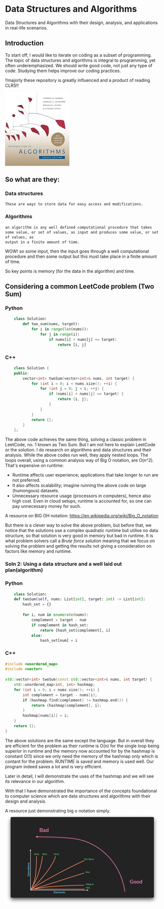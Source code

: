 # Data Structures and Algorithms

Data Structures and Algorithms with their design, analysis, and applications in real-life scenarios.

## Introduction

To start off, I would like to iterate on coding as a subset of programming. The topic of data structures and algorithms is integral to programming, yet often underemphasized. We should write good code, not just any type of code. Studying them helps improve our coding practices.

!!majorly these repository is greatly influenced and a product of reading CLRS!!

![alt text](images/image.png)

## So what are they:
### Data structures
    These are ways to store data for easy access and modifications. 

### Algorithms
    an algorithm is any well defined computational procedure that takes
    some value, or set of values, as input and produces some value, or set of values, as
    output in a finite amount of time.

WOW! so some input, then the input goes through a well computational procedure and then 
some output but this must take place in a finite amount of time.

So key points is memory (for the data in the algorithm) and time.

## Considering a common LeetCode problem (Two Sum)

### Python
```python
    class Solution:
        def two_sum(nums, target):
            for i in range(len(nums)):
                for j in range(i):
                    if nums[i] + nums[j] == target:
                        return [i, j]
```
### C++
```c++
    class Solution {
    public:
        vector<int> twoSum(vector<int>& nums, int target) {
            for (int i = 0; i < nums.size(); ++i) {
                for (int j = 0; j < i; ++j) {
                    if (nums[i] + nums[j] == target) {
                        return {i, j}; 
                    }
                }
            }
            return {}; 
        }
    };
```

The above code achieves the same thing, solving a classic problem in LeetCode, no. 1 known as Two Sum. But I am not here to explain LeetCode or the solution. I do research on algorithms and data structures and their analysis. While the above codes run well, they apply nested loops. The loops overall, using a common analysis way of Big O notation, are O(n^2). That's expensive on runtime:

- Runtime affects user experience; applications that take longer to run are not preferred.
- It also affects scalability; imagine running the above code on large (humongous) datasets.
- Unnecessary resource usage (processors in computers), hence also high cost. Even in cloud setups, runtime is accounted for, so one can pay unnecessary money for such.

A resource on BIG OH notation:
https://en.wikipedia.org/wiki/Big_O_notation

But there is a clever way to solve the above problem, but before that, we notice that
the solutions use a complex quadratic runtime but utilise no data structure, so that solution 
is very good in memory but bad in runtime. It is what problem solvers call a *Brute force solution*
meaning that we focus on solving the problem and getting the results not giving a consideration on 
factors like memory and runtime.

### Soln 2: Using a data structure and a well laid out plan(algorithm)
### Python
```python
    class Solution:
    def twoSum(self, nums: List[int], target: int) -> List[int]:
        hash_set = {}

        for i, num in enumerate(nums):
            complement = target - num
            if complement in hash_set:
                return [hash_set[complement], i]
            else:
                hash_set[num] = i

```
### C++
```c++
#include <unordered_map>
#include <vector>

std::vector<int> twoSum(const std::vector<int>& nums, int target) {
    std::unordered_map<int, int> hashmap; 
    for (int i = 0; i < nums.size(); ++i) {
        int complement = target - nums[i]; 
        if (hashmap.find(complement) != hashmap.end()) {
            return {hashmap[complement], i}; 
        }
        hashmap[nums[i]] = i; 
    }
    return {}; 
}

```
The above solutions are the same except the language. But in overall they are efficient 
for the problem as their runtime is O(n) for the single loop being superior in runtime and the 
memory now accounted for by the hashmap is constant O(1) since we only need the memory of the 
hashmap only which is contant for the problem. RUNTIME is saved and memory is 
used well. Our program indeed saves a lot and is very efficient.

Later in detail, I will demonstrate the uses of the hashmap and we will see its relevance in our 
algorithm. 

With that I have demonstrated the importance of the concepts foundational to computer science which are data structures and algorithms with their design and analysis.

A resource just demonstrating big o notation simply.
![alt text](images/image2.png)
